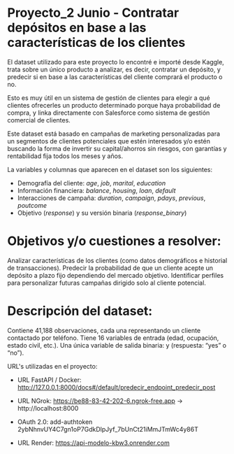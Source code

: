 # Proyecto_2 Junio - Contratar depósitos en base a las características de los clientes

El dataset utilizado para este proyecto lo encontré e importé desde Kaggle, trata sobre un único producto a analizar, es decir, contratar un depósito, y predecir si en base a las características del cliente comprará el producto o no. 

Esto es muy útil en un sistema de gestión de clientes para elegir a qué clientes ofrecerles un producto determinado porque haya probabilidad de compra, y linka directamente con Salesforce como sistema de gestión comercial de clientes.

Este dataset está basado en campañas de marketing personalizadas para un segmentos de clientes potenciales que estén interesados y/o estén buscando la forma de invertir su capital/ahorros sin riesgos, con garantías y rentabilidad fija todos los meses y años. 

La variables y columnas que aparecen en el dataset son los siguientes:

* Demografía del cliente: *age*, *job*, *marital*, *education*
* Información financiera: *balance*, *housing*, *loan*, *default*
* Interacciones de campaña: *duration*, *campaign*, *pdays*, *previous*, *poutcome*
* Objetivo (*response*) y su versión binaria (*response_binary*)


# Objetivos y/o cuestiones a resolver:

Analizar características de los clientes (como datos demográficos e historial de transacciones).
Predecir la probabilidad de que un cliente acepte un depósito a plazo fijo dependiendo del mercado objetivo.
Identificar perfiles para personalizar futuras campañas dirigido solo al cliente potencial.


# Descripción del dataset:

Contiene 41,188 observaciones, cada una representando un cliente contactado por teléfono.
Tiene 16 variables de entrada (edad, ocupación, estado civil, etc.).
Una única variable de salida binaria: y (respuesta: “yes” o “no”).


URL's utilizadas en el proyecto:

* URL FastAPI / Docker: http://127.0.0.1:8000/docs#/default/predecir_endpoint_predecir_post

* URL NGrok: https://be88-83-42-202-6.ngrok-free.app -> http://localhost:8000

* OAuth 2.0: add-authtoken 2ybNhnvUY4C7gn1oP7GdkDlpJyf_7bUnCt21iMmJTmWc4y86T

* URL Render: https://api-modelo-kbw3.onrender.com



